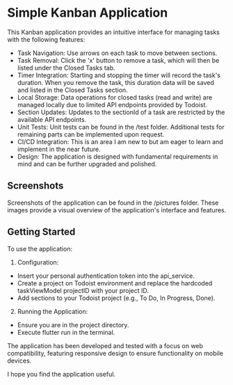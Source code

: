 # Simple Kanban Application

This Kanban application provides an intuitive interface for managing tasks with the following features:

- Task Navigation: Use arrows on each task to move between sections.
- Task Removal: Click the 'x' button to remove a task, which will then be listed under the Closed Tasks tab.
- Timer Integration: Starting and stopping the timer will record the task's duration. When you remove the task, this duration data will be saved and listed in the Closed Tasks section.
- Local Storage: Data operations for closed tasks (read and write) are managed locally due to limited API endpoints provided by Todoist.
- Section Updates: Updates to the sectionId of a task are restricted by the available API endpoints.
- Unit Tests: Unit tests can be found in the /test folder. Additional tests for remaining parts can be implemented upon request.
- CI/CD Integration: This is an area I am new to but am eager to learn and implement in the near future.
- Design: The application is designed with fundamental requirements in mind and can be further upgraded and polished.

## Screenshots
Screenshots of the application can be found in the /pictures folder. These images provide a visual overview of the application's interface and features.

## Getting Started
To use the application:
1. Configuration:

- Insert your personal authentication token into the api_service.
- Create a project on Todoist environment and replace the hardcoded taskViewModel projectID with your project ID.
- Add sections to your Todoist project (e.g., To Do, In Progress, Done).

2. Running the Application:

- Ensure you are in the project directory.
- Execute flutter run in the terminal.

The application has been developed and tested with a focus on web compatibility, featuring responsive design to ensure functionality on mobile devices.

I hope you find the application useful.
